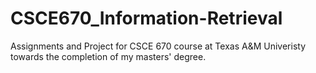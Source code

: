 # CSCE670_Information-Retrieval
Assignments and Project for CSCE 670 course at Texas A&amp;M Univeristy towards the completion of my masters' degree.

